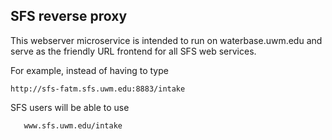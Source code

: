 
## SFS reverse proxy

This webserver microservice is intended to run on waterbase.uwm.edu and serve as the friendly URL frontend for all SFS web services.

For example, instead of having to type

    http://sfs-fatm.sfs.uwm.edu:8883/intake
    
SFS users will be able to use
```
   www.sfs.uwm.edu/intake
```
   
